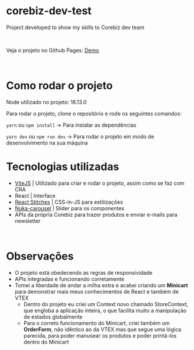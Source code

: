 # corebiz-dev-test
Project developed to show my skills to Corebiz dev team

<br />
<p>Veja o projeto no Github Pages: <a targer="_blank" rel="norreferrer" href="https://bit.ly/3DUH8Nl">Demo</a></p>
<br />

<h1>Como rodar o projeto</h1>

<p>Node utilizado no projeto: 16.13.0</p>

<p>Para rodar o projeto, clone o repositório e rode os seguintes comandos:</p>


<p><code>yarn</code> ou <code>npm install</code> -> Para instalar as dependências</p>

<p><code>yarn dev</code> ou <code>npm run dev</code> -> Para rodar o projeto em modo de desenvolvimento na sua máquina</p>


<h1>Tecnologias utilizadas</h1>
<ul>
  <li><a href="https://vitejs.dev">ViteJS</a> | Utilizado para criar e rodar o projeto, assim como se faz com CRA</li>
  <li>React | Interface</li>
  <li><a href="https://stitches.dev">React Stitches</a> | CSS-in-JS para estilizações</li>
  <li><a href="https://github.com/FormidableLabs/nuka-carousel">Nuka-carousel</a> | Slider para os componentes</li>
  <li>APIs da própria Corebiz para trazer produtos e enviar e-mails para newsletter</li>
</ul>
<br />

<h1>Observações</h1>
<ul>
  <li>O projeto está obedecendo as regras de responsividade</li>
  <li>APIs integradas e funcionando corretamente</li>
  <li>
    Tomei a liberdade de andar a milha extra e acabei criando um <strong>Minicart</strong> para demonstrar mais meus conhecimentos de React e também de VTEX
    <ul>
      <li>Dentro do projeto eu criei um Context novo chamado StoreContext, que engloba a aplicação inteira, o que facilita muito a manipulação de estados globalmente</li>
      <li>Para o correto funcionamento do Minicart, criei também um <strong>OrderForm</strong>, não idêntico ao da VTEX mas que segue uma lógica parecida, para poder manusear os produtos e poder printá-los dentro do Minicart</li>
    </ul>
  </li>
</ul>

